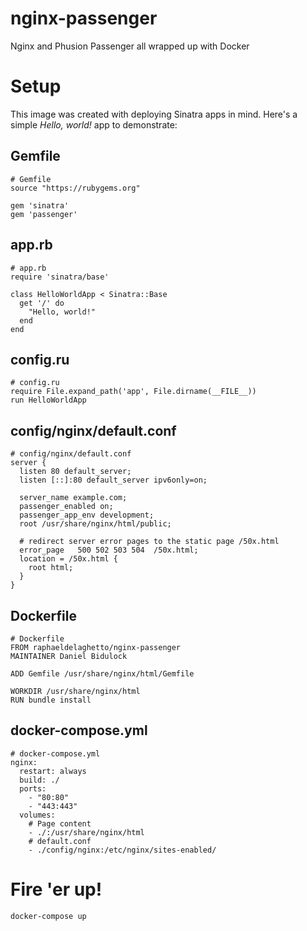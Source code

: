 nginx-passenger
===============

Nginx and Phusion Passenger all wrapped up with Docker

# Setup

This image was created with deploying Sinatra apps in mind. Here's a simple _Hello, world!_ app to demonstrate:

## Gemfile

```
# Gemfile
source "https://rubygems.org"

gem 'sinatra'
gem 'passenger'
```

## app.rb

```
# app.rb
require 'sinatra/base'

class HelloWorldApp < Sinatra::Base
  get '/' do
    "Hello, world!"
  end
end
```

## config.ru

```
# config.ru
require File.expand_path('app', File.dirname(__FILE__))
run HelloWorldApp
```

## config/nginx/default.conf

```
# config/nginx/default.conf
server {
  listen 80 default_server;
  listen [::]:80 default_server ipv6only=on;

  server_name example.com;
  passenger_enabled on;
  passenger_app_env development;
  root /usr/share/nginx/html/public;

  # redirect server error pages to the static page /50x.html
  error_page   500 502 503 504  /50x.html;
  location = /50x.html {
    root html;
  }
}
```

## Dockerfile

```
# Dockerfile
FROM raphaeldelaghetto/nginx-passenger
MAINTAINER Daniel Bidulock

ADD Gemfile /usr/share/nginx/html/Gemfile

WORKDIR /usr/share/nginx/html
RUN bundle install
```

## docker-compose.yml

```
# docker-compose.yml
nginx:
  restart: always
  build: ./
  ports:
    - "80:80"
    - "443:443"
  volumes:
    # Page content
    - ./:/usr/share/nginx/html
    # default.conf
    - ./config/nginx:/etc/nginx/sites-enabled/
```

# Fire 'er up!

```
docker-compose up
```


